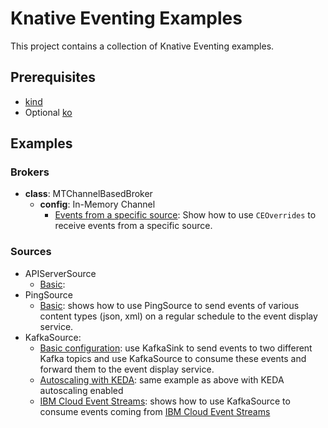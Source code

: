 # Knative Eventing Examples

This project contains a collection of Knative Eventing examples.

## Prerequisites

- [kind](https://kind.sigs.k8s.io)
- Optional [ko](https://github.com/google/ko)

## Examples

### Brokers

- **class**: MTChannelBasedBroker
  - **config**: In-Memory Channel
    - [Events from a specific source](./examples/broker/inmem/ceoverrides): Show
      how to use `CEOverrides` to receive events from a specific source.

### Sources

- APIServerSource
  - [Basic](./examples/sources/apiserver/sanity):
- PingSource
  - [Basic](./examples/sources/kafka/sanity): shows how to use PingSource to
    send events of various content types (json, xml) on a regular schedule to
    the event display service.
- KafkaSource:
  - [Basic configuration](./examples/sources/kafka/sanity): use KafkaSink to
    send events to two different Kafka topics and use KafkaSource to consume
    these events and forward them to the event display service.
  - [Autoscaling with KEDA](./examples/sources/kafka/keda): same example as
    above with KEDA autoscaling enabled
  - [IBM Cloud Event Streams](./examples/sources/kafka/eventstream): shows how
    to use KafkaSource to consume events coming from
    [IBM Cloud Event Streams](https://www.ibm.com/cloud/event-streams)

